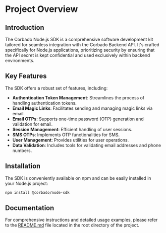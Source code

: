 # Project Overview

## Introduction

The Corbado Node.js SDK is a comprehensive software development kit tailored for seamless integration with the Corbado Backend API. It's crafted specifically for Node.js applications, prioritizing security by ensuring that the API secret is kept confidential and used exclusively within backend environments.

## Key Features

The SDK offers a robust set of features, including:

- **Authentication Token Management**: Streamlines the process of handling authentication tokens.
- **Email Magic Links**: Facilitates sending and managing magic links via email.
- **Email OTPs**: Supports one-time password (OTP) generation and validation for email.
- **Session Management**: Efficient handling of user sessions.
- **SMS OTPs**: Implements OTP functionalities for SMS.
- **User Management**: Provides utilities for user operations.
- **Data Validation**: Includes tools for validating email addresses and phone numbers.

## Installation

The SDK is conveniently available on npm and can be easily installed in your Node.js project:

```bash
npm install @corbado/node-sdk
```

## Documentation

For comprehensive instructions and detailed usage examples, please refer to the [README.md](../README.md) file located in the root directory of the project.
